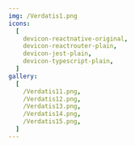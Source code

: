 ```yaml
---
img: /Verdatis1.png
icons:
  [
    devicon-reactnative-original,
    devicon-reactrouter-plain,
    devicon-jest-plain,
    devicon-typescript-plain,
  ]
gallery:
  [
    /Verdatis11.png,
    /Verdatis12.png,
    /Verdatis13.png,
    /Verdatis14.png,
    /Verdatis15.png,
  ]
---
```

